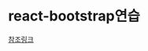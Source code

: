 # react-bootstrap연습

[참조링크](https://www.youtube.com/playlist?list=PLiUrl-SQRR7Kst3msasTa7dub6QeZnz2B)
